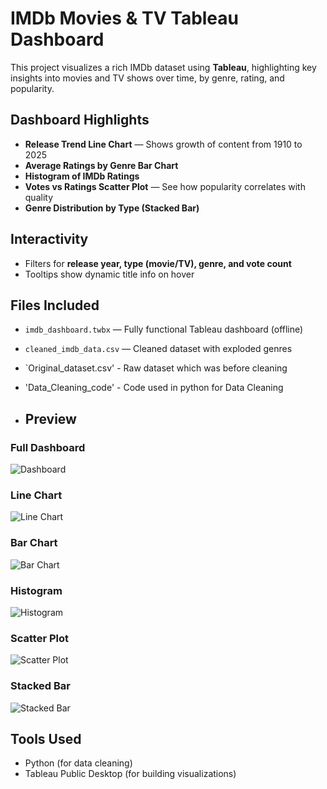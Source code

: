 #  IMDb Movies & TV Tableau Dashboard

This project visualizes a rich IMDb dataset using **Tableau**, highlighting key insights into movies and TV shows over time, by genre, rating, and popularity.

##  Dashboard Highlights

-  **Release Trend Line Chart** — Shows growth of content from 1910 to 2025
-  **Average Ratings by Genre Bar Chart**
-  **Histogram of IMDb Ratings**
-  **Votes vs Ratings Scatter Plot** — See how popularity correlates with quality
-  **Genre Distribution by Type (Stacked Bar)**

##  Interactivity

- Filters for **release year, type (movie/TV), genre, and vote count**
- Tooltips show dynamic title info on hover

##  Files Included

- `imdb_dashboard.twbx` — Fully functional Tableau dashboard (offline)
- `cleaned_imdb_data.csv` — Cleaned dataset with exploded genres
- `Original_dataset.csv' - Raw dataset which was before cleaning
- 'Data_Cleaning_code' - Code used in python for Data Cleaning

- ##  Preview

###  Full Dashboard  
![Dashboard](screenshots/Dashboard.png)

###  Line Chart  
![Line Chart](screenshots/Line_chart.png)

###  Bar Chart  
![Bar Chart](screenshots/Bar_graph.png)

###  Histogram  
![Histogram](screenshots/Histogram.png)

###  Scatter Plot  
![Scatter Plot](screenshots/Scatter_plot.png)

###  Stacked Bar  
![Stacked Bar](screenshots/Stacked_bar.png)


##  Tools Used

- Python (for data cleaning)
- Tableau Public Desktop (for building visualizations)
